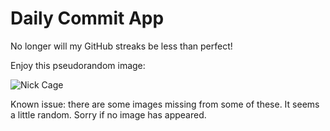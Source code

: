 Daily Commit App
================
No longer will my GitHub streaks be less than perfect!

Enjoy this pseudorandom image:

![Nick Cage](http://www.placecage.com/800/800 "Nick Cage")

Known issue: there are some images missing from some of these. It seems a little random. Sorry if no image has appeared.